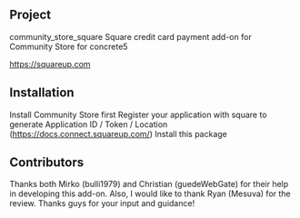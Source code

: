 ## Project
community_store_square
Square credit card payment add-on for Community Store for concrete5

https://squareup.com

## Installation
Install Community Store first
Register your application with square to generate Application ID / Token / Location (https://docs.connect.squareup.com/)
Install this package

## Contributors
Thanks both Mirko (bulli1979) and Christian (guedeWebGate) for their help in developing this add-on.
Also, I would like to thank Ryan (Mesuva) for the review.
Thanks guys for your input and guidance!
